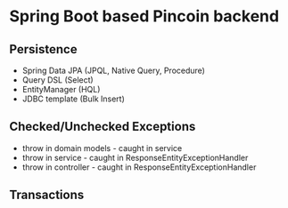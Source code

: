# Spring Boot based Pincoin backend

## Persistence
- Spring Data JPA (JPQL, Native Query, Procedure)
- Query DSL (Select)
- EntityManager (HQL)
- JDBC template (Bulk Insert)

## Checked/Unchecked Exceptions
- throw in domain models - caught in service
- throw in service - caught in ResponseEntityExceptionHandler
- throw in controller - caught in ResponseEntityExceptionHandler

## Transactions
